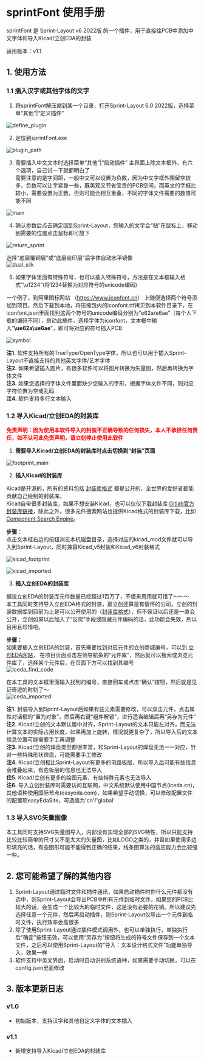 # sprintFont 使用手册
sprintFont 是 Sprint-Layout v6 2022版 的一个插件，用于直接往PCB中添加中文字体和导入Kicad/立创EDA的封装     

适用版本：v1.1



## 1. 使用方法



### 1.1 插入汉字或其他字体的文字
1. 将sprintFont解压缩到某一个目录，打开Sprint-Layout 6.0 2022版，选择菜单“其他”|“定义插件”

![define_plugin](docs/pic/define_plugin.png)



2. 定位到sprintFont.exe

![plugin_path](docs/pic/plugin_path.png)



3. 需要插入中文文本时选择菜单“其他”|“启动插件”
主界面上除文本框外，有六个选项，自己试一下就都明白了    
需要注意的是字间距，一般中文可以设置为负数，因为中文字框外围留空较多，负数可以让字紧靠一些，既美观又节省宝贵的PCB空间，而英文的字框比较小，需要设置为正数，否则可能会相互重叠，不同的字体文件需要的数值可能不同    

![main](docs/pic/main.png)



4. 确认参数后点击确定回到Sprint-Layout，您输入的文字会“粘”在鼠标上，移动到需要的位置点击鼠标即可放下

![return_sprint](docs/pic/return_sprint.png)

选择“底层覆铜层”或“底层丝印层”后字体自动水平镜像   
![dual_silk](docs/pic/dual_silk.png)



5. 如果字体里面有特殊符号，也可以插入特殊符号，方法是在文本框输入格式“\u1234”(将1234替换为对应符号的unicode编码)

一个例子，到阿里图标网站 （<https://www.iconfont.cn>） 上随便选择两个符号添加到项目，然后下载到本地，将压缩包内的iconfont.ttf拷贝到本软件目录下，在iconfont.json里面找到这两个符号的unicode编码分别为“e62a/e6ae”（每个人下载的编码不同），启动此插件，选择字体为iconfont，文本框中输入“**\ue62a\ue6ae**”，即可将对应的符号插入PCB

![symbol](docs/pic/symbol.png)



**注1.** 软件支持所有的TrueType/OpenType字体，所以也可以用于插入Sprint-Layout不直接支持的其他英文字体/艺术字体    
**注2.** 如果希望插入图片，有很多软件可以将图片转换为矢量图，然后再转换为字体文件    
**注3.** 如果您选择的字体文件里面缺少您输入的字形，根据字体文件不同，则对应字符位置为空或乱码    
**注4.** 软件支持多行文本输入   





### 1.2 导入Kicad/立创EDA的封装库

<span style="color: red;font-weight: bold;">免责声明：因为使用本软件导入的封装不正确导致的任何损失，本人不承担任何责任，如不认可此免责声明，请立刻停止使用此软件</span>



1. **需要导入Kicad/立创EDA的封装库时点击切换到“封装”页面**

![footprint_main](docs/pic/footprint_main.png)



2. **插入Kicad的封装库**

Kicad是开源的，所有的资料包括 [封装库格式](https://dev-docs.kicad.org/en/file-formats/sexpr-intro/index.html#_footprint) 都是公开的，全世界的爱好者都能贡献自己绘制的封装库。    
Kicad自带很多封装库，如果不想安装Kicad，也可以仅仅下载封装库 [Gitlab官方封装库链接](https://gitlab.com/kicad/libraries/kicad-footprints)，除此之外，很多元件搜索网站也提供Kicad格式的封装库下载，比如 [Component Search Engine](https://componentsearchengine.com)。    



**步骤：**    
点击文本框右边的按钮浏览本机磁盘目录，选择对应的kicad_mod文件就可以导入到Sprint-Layout，同时兼容Kicad_v5封装和Kicad_v6封装格式     

![kicad_footprint](docs/pic/kicad_footprint.png)



![kicad_imported](docs/pic/kicad_imported.png)



3. **插入立创EDA的封装库**

据说立创EDA的封装库元件数量已经超过1百万了，不借来用用就可惜了～～～     
本工具同时支持导入立创EDA格式的封装，嘉立创还算是有情怀的公司，立创的封装数据库到目前为止是可以公开使用的（[封装库格式](https://docs.lceda.cn/cn/DocumentFormat/EasyEDA-Format-Standard/index.html)），但不保证以后还是一直会公开，立创如果以后加入了“反爬”手段或隐藏元件编码的话，此功能会失效，所以且用且珍惜吧。    



**步骤：**    
如果要插入立创EDA的封装，首先需要找到对应元件的立创商城编号，可以到 [立创EDA网站](https://lceda.cn)， 在项目页面点击左侧导航条的“元件库”，然后就可以搜索或浏览元件库了，选择某个元件后，在页面下方可以找到其编号     
![lceda_find_code](docs/pic/lceda_find_code.png)



在本工具的文本框里面输入找到的编号，直接回车或点击“确认”按钮，然后就是见证奇迹的时刻了～    
![lceda_imported](docs/pic/lceda_imported.png)



**注1.** 封装导入到Sprint-Layout后如果有些元素需要修改，可以双击元件，点击属性对话框的“置为对象”，然后再右键“组件解锁”，进行适当编辑后再“另存为元件”   
**注2.** Kicad/立创的文本默认居中对齐，Sprint-Layout的文本只能左对齐，而无法计算文本的实际占用长度，如果再加上旋转，情况就更复杂了，所以导入后的文本信息位置可能需要手工再调整    
**注3.** Kicad/立创的焊盘类型都很丰富，和Sprint-Layout的焊盘无法一一对应，针对一些特殊形状焊盘，可能需要手工修改     
**注4.** Kicad/立创相比Sprint-Layout有更多的电路板层，所以导入后可能有些信息会堆叠起来，有些板层的信息也无法导入      
**住5.** Kicad/立创有更多的绘图元素，有些特殊元素也无法导入    
**注6.** 导入立创封装库时需要访问互联网，中文系统默认使用中国节点(lceda.cn)，其他语种使用国际节点(easyeda.com)，如果希望手动切换，可以修改配置文件的配置项easyEdaSite，可选值为'cn'/'global'     




### 1.3 导入SVG矢量图像

本工具同时支持SVG矢量图导入，内部没有实现全部的SVG特性，所以只能支持比较比较简单的尺寸又不是太大的矢量图，比如LOGO之类的，并且如果使用多边形填充的话，有些图形可能不能得到正确的结果，线条图算法的适应能力会比较强一些。     





## 2. 您可能希望了解的其他内容
1. Sprint-Layout通过临时文件和插件通讯，如果启动插件时你什么元件都没有选中，则Sprint-Layout会导出PCB中所有元件到临时文件，如果您的PCB比较大的话，会生成一个比较大的临时文件，这是没有必要的花销。所以建议先选择任意一个元件，然后再启动插件，则Sprint-Layout仅导出一个元件到临时文件，执行效率会高很多   
2. 除了使用Sprint-Layout通过插件模式调用外，也可以单独执行，单独执行后“确定”按钮无效，可以使用“另存为”按钮将生成的符号文件保存到一个文本文件，之后可以使用Sprint-Layout的“导入：文本设计格式文件”功能单独导入，效果一样   
3. 软件支持中英文界面，启动时自动识别系统语种，如果需要手动切换，可以在config.json里面修改    





## 3. 版本更新日志



### v1.0
* 初始版本，支持汉字和其他自定义字体的文本插入



### v1.1
* 新增支持导入Kicad/立创EDA的封装库

